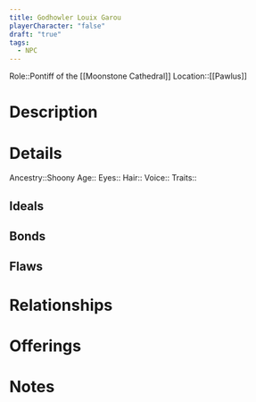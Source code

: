```yaml
---
title: Godhowler Louix Garou
playerCharacter: "false"
draft: "true"
tags:
  - NPC
---
```


Role::Pontiff of the [[Moonstone Cathedral]]
Location::[[Pawlus]]

# Description

# Details
Ancestry::Shoony
Age::
Eyes::
Hair::
Voice::
Traits::

## Ideals
## Bonds
## Flaws
# Relationships
# Offerings
# Notes